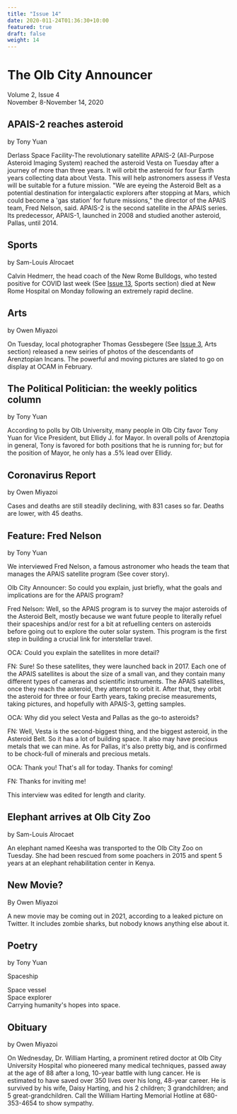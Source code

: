 ```yaml
---
title: "Issue 14"
date: 2020-011-24T01:36:30+10:00
featured: true
draft: false
weight: 14
---
```



# The Olb City Announcer
Volume 2, Issue 4  
November 8-November 14, 2020

## APAIS-2 reaches asteroid
by Tony Yuan

Derlass Space Facility-The revolutionary satellite APAIS-2 (All-Purpose Asteroid Imaging System) reached the asteroid Vesta on Tuesday after a journey of more than three years. It will orbit the asteroid for four Earth years collecting data about Vesta. This will help astronomers assess if Vesta will be suitable for a future mission. "We are eyeing the Asteroid Belt as a potential destination for intergalactic explorers after stopping at Mars, which could become a 'gas station' for future missions," the director of the APAIS team, Fred Nelson, said. APAIS-2 is the second satellite in the APAIS series. Its predecessor, APAIS-1, launched in 2008 and studied another asteroid, Pallas, until 2014.

## Sports
by Sam-Louis Alrocaet

Calvin Hedmerr, the head coach of the New Rome Bulldogs, who tested positive for COVID last week (See [Issue 13](https://www.arenztopia.com/news/issue-13/), Sports section) died at New Rome Hospital on Monday following an extremely rapid decline.

## Arts
by Owen Miyazoi

On Tuesday, local photographer Thomas Gessbegere (See [Issue 3](https://www.arenztopia.com/news/issue-3/), Arts section) released a new seiries of photos of the descendants of Arenztopian Incans. The powerful and moving pictures are slated to go on display at OCAM in February.

## The Political Politician: the weekly politics column
by Tony Yuan

According to polls by Olb University, many people in Olb City favor Tony Yuan for Vice President, but Ellidy J. for Mayor. In overall polls of Arenztopia in general, Tony is favored for both positions that he is running for; but for the position of Mayor, he only has a .5% lead over Ellidy.

## Coronavirus Report
by Owen Miyazoi

Cases and deaths are still steadily declining, with 831 cases so far. Deaths are lower, with 45 deaths. 

## Feature: Fred Nelson
by Tony Yuan

We interviewed Fred Nelson, a famous astronomer who heads the team that manages the APAIS satellite program (See cover story).

Olb City Announcer: So could you explain, just briefly, what the goals and implications are for the APAIS program?

Fred Nelson: Well, so the APAIS program is to survey the major asteroids of the Asteroid Belt, mostly because we want future people to literally refuel their spaceships and/or rest for a bit at refuelling centers on asteroids before going out to explore the outer solar system. This program is the first step in building a crucial link for interstellar travel. 

OCA: Could you explain the satellites in more detail?

FN: Sure! So these satellites, they were launched back in 2017. Each one of the APAIS satellites is about the size of a small van, and they contain many different types of cameras and scientific instruments. The APAIS satellites, once they reach the asteroid, they attempt to orbit it. After that, they orbit the asteroid for three or four Earth years, taking precise measurements, taking pictures, and hopefully with APAIS-3, getting samples.

OCA: Why did you select Vesta and Pallas as the go-to asteroids?

FN: Well, Vesta is the second-biggest thing, and the biggest asteroid, in the Asteroid Belt. So it has a lot of building space. It also may have precious metals that we can mine.
As for Pallas, it's also pretty big, and is confirmed to be chock-full of minerals and precious metals.

OCA: Thank you! That's all for today. Thanks for coming!

FN: Thanks for inviting me!

This interview was edited for length and clarity.

## Elephant arrives at Olb City Zoo
by Sam-Louis Alrocaet

An elephant named Keesha was transported to the Olb City Zoo on Tuesday. She had been rescued from some poachers in 2015 and spent 5 years at an elephant rehabilitation center in Kenya. 

## New Movie?
By Owen Miyazoi

A new movie may be coming out in 2021, according to a leaked picture on Twitter. It includes zombie sharks, but nobody knows anything else about it.

## Poetry
by Tony Yuan

Spaceship

Space vessel    
Space explorer    
Carrying humanity's hopes
into space.

## Obituary
by Owen Miyazoi

On Wednesday, Dr. William Harting, a prominent retired doctor at Olb City University Hospital who pioneered many medical techniques, passed away at the age of 88 after a long, 10-year battle with lung cancer. He is estimated to have saved over 350 lives over his long, 48-year career. He is survived by his wife, Daisy Harting, and his 2 children; 3 grandchildren; and 5 great-grandchildren. Call the William Harting Memorial Hotline at 680-353-4654 to show sympathy.


